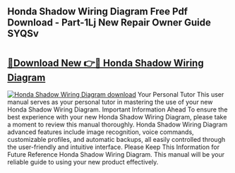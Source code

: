 ## Honda Shadow Wiring Diagram Free Pdf Download - Part-1Lj New Repair Owner Guide SYQSv

# <h2><a href="http://dftoys9.blite.top/?on=Honda+Shadow+Wiring+Diagram">🔗Download New 👉🔴 Honda Shadow Wiring Diagram</a></h2>

[![Honda Shadow Wiring Diagram download](https://i.imgur.com/lujVjoI.png)](http://dftoys9.blite.top/?on=Honda+Shadow+Wiring+Diagram)
Your Personal Tutor This user manual serves as your personal tutor in mastering the use of your new Honda Shadow Wiring Diagram. Important Information Ahead To ensure the best experience with your new Honda Shadow Wiring Diagram, please take a moment to review this manual thoroughly. Honda Shadow Wiring Diagram advanced features include image recognition, voice commands, customizable profiles, and automatic backups, all easily controlled through the user-friendly and intuitive interface. Please Keep This Information for Future Reference Honda Shadow Wiring Diagram. This manual will be your reliable guide to using your new product effectively.
